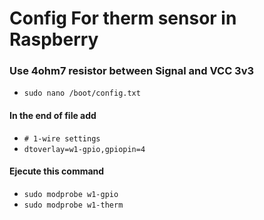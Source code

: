 # Config For therm sensor in Raspberry
###  Use 4ohm7 resistor between Signal and VCC 3v3

  - `sudo nano /boot/config.txt`
#### In the end of file add
  - `# 1-wire settings`
  - `dtoverlay=w1-gpio,gpiopin=4`
#### Ejecute this command
  - `sudo modprobe w1-gpio`
  - `sudo modprobe w1-therm`

